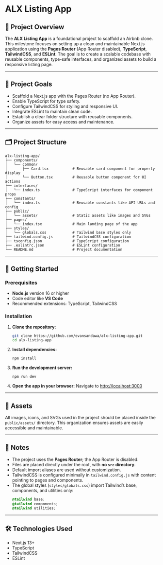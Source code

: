 
# ALX Listing App

## 📌 Project Overview

The **ALX Listing App** is a foundational project to scaffold an Airbnb clone. This milestone focuses on setting up a clean and maintainable Next.js application using the **Pages Router** (App Router disabled), **TypeScript**, **TailwindCSS**, and **ESLint**. The goal is to create a scalable codebase with reusable components, type-safe interfaces, and organized assets to build a responsive listing page.

---

## 🎯 Project Goals

- Scaffold a Next.js app with the Pages Router (no App Router).
- Enable TypeScript for type safety.
- Configure TailwindCSS for styling and responsive UI.
- Integrate ESLint to maintain clean code.
- Establish a clear folder structure with reusable components.
- Organize assets for easy access and maintenance.

---

## 🗂️ Project Structure

```
alx-listing-app/
├── components/
│   └── common/
│       ├── Card.tsx           # Reusable card component for property display
│       └── Button.tsx         # Reusable button component for UI actions
├── interfaces/
│   └── index.ts               # TypeScript interfaces for component props
├── constants/
│   └── index.ts               # Reusable constants like API URLs and config
├── public/
│   └── assets/                # Static assets like images and SVGs
├── pages/
│   └── index.tsx              # Main landing page of the app
├── styles/
│   └── globals.css            # Tailwind base styles only
├── tailwind.config.js         # TailwindCSS configuration
├── tsconfig.json              # TypeScript configuration
├── .eslintrc.json             # ESLint configuration
└── README.md                  # Project documentation
```

---

## 🚀 Getting Started

### Prerequisites

- **Node.js** version 16 or higher
- Code editor like **VS Code**
- Recommended extensions: TypeScript, TailwindCSS

### Installation

1. **Clone the repository:**
   ```bash
   git clone https://github.com/evansandawa/alx-listing-app.git
   cd alx-listing-app
   ```

2. **Install dependencies:**
   ```bash
   npm install
   ```

3. **Run the development server:**
   ```bash
   npm run dev
   ```

4. **Open the app in your browser:**
   Navigate to [http://localhost:3000](http://localhost:3000)

---

## 📁 Assets

All images, icons, and SVGs used in the project should be placed inside the `public/assets/` directory. This organization ensures assets are easily accessible and maintainable.

---

## 📝 Notes

- The project uses the **Pages Router**; the App Router is disabled.
- Files are placed directly under the root, with **no `src` directory**.
- Default import aliases are used without customization.
- TailwindCSS is configured minimally in `tailwind.config.js` with content pointing to pages and components.
- The global styles (`styles/globals.css`) import Tailwind’s base, components, and utilities only:
  ```css
  @tailwind base;
  @tailwind components;
  @tailwind utilities;
  ```

---

## 🛠️ Technologies Used

- Next.js 13+
- TypeScript
- TailwindCSS
- ESLint
